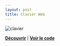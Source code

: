 ```yaml
---
layout: post
title: Clavier Web
---
```


![clavier](https://gitlab.com/tomderudderetna/tomteeck/raw/master/keyboard/render.png?inline=false)

<corps article>

[**Découvrir**](https://tomderudder.000webhostapp.com/keyboard/) |
[**Voir le code**](https://gitlab.com/tomderudderetna/tomteeck/tree/master/keyboard)
